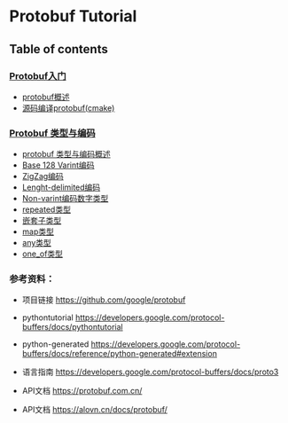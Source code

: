 # Protobuf Tutorial

## Table of contents

### [Protobuf入门](getting_started)
- [protobuf概述](getting_started/addressbook)
- [源码编译protobuf(cmake)](getting_started/build_by_cmake)

### [Protobuf 类型与编码](data_type_and_encoding)
- [protobuf 类型与编码概述](data_type_and_encoding/summarize)
- [Base 128 Varint编码](data_type_and_encoding/base_128_varint)
- [ZigZag编码](data_type_and_encoding/zig_zag)
- [Lenght-delimited编码](data_type_and_encoding/length_delimited)
- [Non-varint编码数字类型](data_type_and_encoding/non_varint_numbers)
- [repeated类型](data_type_and_encoding/repeated_elements)
- [嵌套子类型](data_type_and_encoding/submessages)
- [map类型](data_type_and_encoding/map_elements)
- [any类型](data_type_and_encoding/any)
- [one_of类型](data_type_and_encoding/one_of)


### 参考资料：

- 项目链接 https://github.com/google/protobuf

- pythontutorial https://developers.google.com/protocol-buffers/docs/pythontutorial

- python-generated https://developers.google.com/protocol-buffers/docs/reference/python-generated#extension

- 语言指南 https://developers.google.com/protocol-buffers/docs/proto3

- API文档 https://protobuf.com.cn/

- API文档 https://alovn.cn/docs/protobuf/
